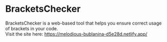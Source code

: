 <h1>BracketsChecker</h1>
<p>
  BracketsChecker is a web-based tool that helps you ensure correct usage of brackets in your code. 
  <br>
  Visit the site here: 
  <a href="https://melodious-bublanina-d5e28d.netlify.app/">https://melodious-bublanina-d5e28d.netlify.app/</a>
</p>


